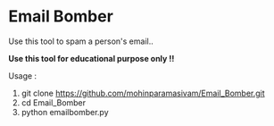 # Email Bomber #

Use this tool to spam a person's email..

<b> Use this tool for educational purpose only !! </b>

Usage : 

1) git clone https://github.com/mohinparamasivam/Email_Bomber.git
2) cd Email_Bomber
3) python emailbomber.py


